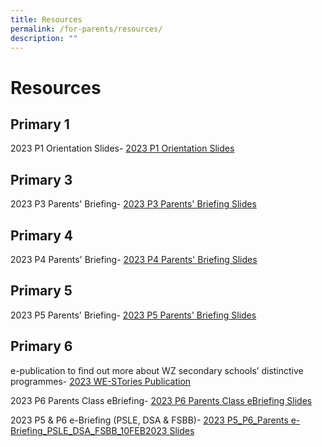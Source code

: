 ```yaml
---
title: Resources
permalink: /for-parents/resources/
description: ""
---
```

# Resources

Primary 1
---------

2023 P1 Orientation Slides- [2023 P1 Orientation Slides](https://drive.google.com/file/d/1LsQV56JzenTIahkYiuqvZ8kfsv2T-BF4/view?usp=sharing)




Primary 3
---------

2023 P3 Parents' Briefing- [2023 P3 Parents' Briefing Slides](https://drive.google.com/file/d/1wRVcgjbTFHxbNw_PzDVfk5_mKQXvTWeO/view)

Primary 4
---------

2023 P4 Parents' Briefing- [2023 P4 Parents' Briefing Slides](https://drive.google.com/file/d/17LPAgfATtnfpwhDrMF5bVRPm1Wowcn4V/view?usp=sharing)
  
Primary 5
---------

2023 P5 Parents' Briefing- [2023 P5 Parents' Briefing Slides](https://drive.google.com/file/d/13qVkH7W2jPPsCNNdlEoMohz7ZVuXkvYK/view?usp=sharing)	


Primary 6
---------
e-publication to find out more about WZ secondary schools’ distinctive programmes-
[2023 WE-STories Publication](https://online.fliphtml5.com/obrr/qkde/#p=1)

2023 P6 Parents Class eBriefing- [2023 P6 Parents Class eBriefing Slides](https://drive.google.com/file/d/1jjFD_-khJ3rA_dlD5qdZms93Yr5ZCnuV/view?usp=sharing)	



2023 P5 & P6 e-Briefing (PSLE, DSA & FSBB)- [2023 P5_P6_Parents e-Briefing_PSLE_DSA_FSBB_10FEB2023 Slides](https://drive.google.com/file/d/1LJorSeSJDmxIkjg3VC0B5rnAPw4XbiC9/view?usp=sharing)


